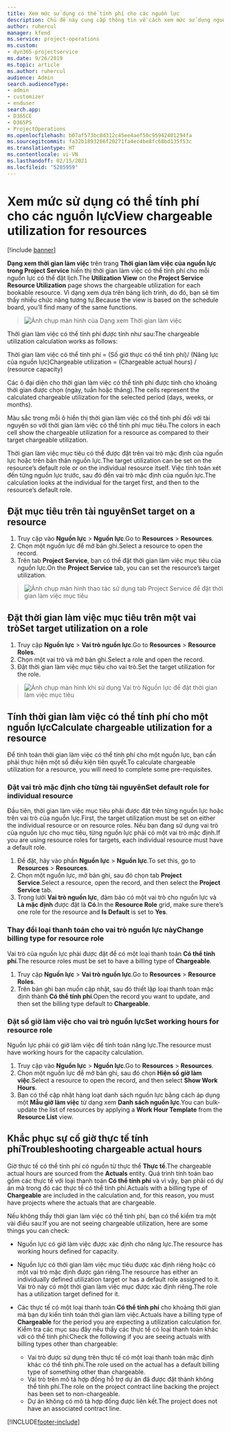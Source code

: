 ```yaml
---
title: Xem mức sử dụng có thể tính phí cho các nguồn lực
description: Chủ đề này cung cấp thông tin về cách xem mức sử dụng nguồn lực.
author: ruhercul
manager: kfend
ms.service: project-operations
ms.custom:
- dyn365-projectservice
ms.date: 9/26/2019
ms.topic: article
ms.author: ruhercul
audience: Admin
search.audienceType:
- admin
- customizer
- enduser
search.app:
- D365CE
- D365PS
- ProjectOperations
ms.openlocfilehash: b07af573bc8d312c45ee4aef50c95942401294fa
ms.sourcegitcommit: fa32b1893286f20271fa4ec4be8fc68bd135f53c
ms.translationtype: HT
ms.contentlocale: vi-VN
ms.lasthandoff: 02/15/2021
ms.locfileid: "5285959"
---
```

# <a name="view-chargeable-utilization-for-resources"></a><span data-ttu-id="f7829-103">Xem mức sử dụng có thể tính phí cho các nguồn lực</span><span class="sxs-lookup"><span data-stu-id="f7829-103">View chargeable utilization for resources</span></span>

[!include [banner](../includes/psa-now-project-operations.md)]
 
<span data-ttu-id="f7829-104">**Dạng xem thời gian làm việc** trên trang **Thời gian làm việc của nguồn lực trong Project Service** hiển thị thời gian làm việc có thể tính phí cho mỗi nguồn lực có thể đặt lịch.</span><span class="sxs-lookup"><span data-stu-id="f7829-104">The **Utilization View** on the **Project Service Resource Utilization** page shows the chargeable utilization for each bookable resource.</span></span> <span data-ttu-id="f7829-105">Vì dạng xem dựa trên bảng lịch trình, do đó, bạn sẽ tìm thấy nhiều chức năng tương tự.</span><span class="sxs-lookup"><span data-stu-id="f7829-105">Because the view is based on the schedule board, you’ll find many of the same functions.</span></span>

> ![Ảnh chụp màn hình của Dạng xem Thời gian làm việc](media/FAQ-utilization-1.png)
 

<span data-ttu-id="f7829-107">Thời gian làm việc có thể tính phí được tính như sau:</span><span class="sxs-lookup"><span data-stu-id="f7829-107">The chargeable utilization calculation works as follows:</span></span>

   <span data-ttu-id="f7829-108">Thời gian làm việc có thể tính phí = (Số giờ thực có thể tính phí)/ (Năng lực của nguồn lực)</span><span class="sxs-lookup"><span data-stu-id="f7829-108">Chargeable utilization = (Chargeable actual hours) / (resource capacity)</span></span>

<span data-ttu-id="f7829-109">Các ô đại diện cho thời gian làm việc có thể tính phí được tính cho khoảng thời gian được chọn (ngày, tuần hoặc tháng).</span><span class="sxs-lookup"><span data-stu-id="f7829-109">The cells represent the calculated chargeable utilization for the selected period (days, weeks, or months).</span></span>

<span data-ttu-id="f7829-110">Màu sắc trong mỗi ô hiển thị thời gian làm việc có thể tính phí đối với tài nguyên so với thời gian làm việc có thể tính phí mục tiêu.</span><span class="sxs-lookup"><span data-stu-id="f7829-110">The colors in each cell show the chargeable utilization for a resource as compared to their target chargeable utilization.</span></span> 

<span data-ttu-id="f7829-111">Thời gian làm việc mục tiêu có thể được đặt trên vai trò mặc định của nguồn lực hoặc trên bản thân nguồn lực.</span><span class="sxs-lookup"><span data-stu-id="f7829-111">The target utilization can be set on the resource’s default role or on the individual resource itself.</span></span> <span data-ttu-id="f7829-112">Việc tính toán xét đến từng nguồn lực trước, sau đó đến vai trò mặc định của nguồn lực.</span><span class="sxs-lookup"><span data-stu-id="f7829-112">The calculation looks at the individual for the target first, and then to the resource’s default role.</span></span>

## <a name="set-target-on-a-resource"></a><span data-ttu-id="f7829-113">Đặt mục tiêu trên tài nguyên</span><span class="sxs-lookup"><span data-stu-id="f7829-113">Set target on a resource</span></span>

1. <span data-ttu-id="f7829-114">Truy cập vào **Nguồn lực** \> **Nguồn lực**.</span><span class="sxs-lookup"><span data-stu-id="f7829-114">Go to **Resources** \> **Resources**.</span></span> 
2. <span data-ttu-id="f7829-115">Chọn một nguồn lực để mở bản ghi.</span><span class="sxs-lookup"><span data-stu-id="f7829-115">Select a resource to open the record.</span></span> 
3. <span data-ttu-id="f7829-116">Trên tab **Project Service**, bạn có thể đặt thời gian làm việc mục tiêu của nguồn lực.</span><span class="sxs-lookup"><span data-stu-id="f7829-116">On the **Project Service** tab, you can set the resource’s target utilization.</span></span>

> ![Ảnh chụp màn hình thao tác sử dụng tab Project Service để đặt thời gian làm việc mục tiêu](media/FAQ-utilization-2.png)
 
## <a name="set-target-utilization-on-a-role"></a><span data-ttu-id="f7829-118">Đặt thời gian làm việc mục tiêu trên một vai trò</span><span class="sxs-lookup"><span data-stu-id="f7829-118">Set target utilization on a role</span></span>

1. <span data-ttu-id="f7829-119">Truy cập **Nguồn lực** \> **Vai trò nguồn lực**.</span><span class="sxs-lookup"><span data-stu-id="f7829-119">Go to **Resources** \> **Resource Roles**.</span></span> 
2. <span data-ttu-id="f7829-120">Chọn một vai trò và mở bản ghi.</span><span class="sxs-lookup"><span data-stu-id="f7829-120">Select a role and open the record.</span></span> 
3. <span data-ttu-id="f7829-121">Đặt thời gian làm việc mục tiêu cho vai trò.</span><span class="sxs-lookup"><span data-stu-id="f7829-121">Set the target utilization for the role.</span></span>

> ![Ảnh chụp màn hình khi sử dụng Vai trò Nguồn lực để đặt thời gian làm việc mục tiêu](media/FAQ-utilization-3.png)
 
## <a name="calculate-chargeable-utilization-for-a-resource"></a><span data-ttu-id="f7829-123">Tính thời gian làm việc có thể tính phí cho một nguồn lực</span><span class="sxs-lookup"><span data-stu-id="f7829-123">Calculate chargeable utilization for a resource</span></span>

<span data-ttu-id="f7829-124">Để tính toán thời gian làm việc có thể tính phí cho một nguồn lực, bạn cần phải thực hiện một số điều kiện tiên quyết.</span><span class="sxs-lookup"><span data-stu-id="f7829-124">To calculate chargeable utilization for a resource, you will need to complete some pre-requisites.</span></span> 

### <a name="set-default-role-for-individual-resource"></a><span data-ttu-id="f7829-125">Đặt vai trò mặc định cho từng tài nguyên</span><span class="sxs-lookup"><span data-stu-id="f7829-125">Set default role for individual resource</span></span>

<span data-ttu-id="f7829-126">Đầu tiên, thời gian làm việc mục tiêu phải được đặt trên từng nguồn lực hoặc trên vai trò của nguồn lực.</span><span class="sxs-lookup"><span data-stu-id="f7829-126">First, the target utilization must be set on either the individual resource or on resource roles.</span></span> <span data-ttu-id="f7829-127">Nếu bạn đang sử dụng vai trò của nguồn lực cho mục tiêu, từng nguồn lực phải có một vai trò mặc định.</span><span class="sxs-lookup"><span data-stu-id="f7829-127">If you are using resource roles for targets, each individual resource must have a default role.</span></span> 

1. <span data-ttu-id="f7829-128">Để đặt, hãy vào phần **Nguồn lực** \> **Nguồn lực**.</span><span class="sxs-lookup"><span data-stu-id="f7829-128">To set this, go to **Resources** \> **Resources**.</span></span> 
2. <span data-ttu-id="f7829-129">Chọn một nguồn lực, mở bản ghi, sau đó chọn tab **Project Service**.</span><span class="sxs-lookup"><span data-stu-id="f7829-129">Select a resource, open the record, and then select the **Project Service** tab.</span></span> 
3. <span data-ttu-id="f7829-130">Trong lưới **Vai trò nguồn lực**, đảm bảo có một vai trò cho nguồn lực và **Là mặc định** được đặt là **Có**.</span><span class="sxs-lookup"><span data-stu-id="f7829-130">In the **Resource Role** grid, make sure there’s one role for the resource and **Is Default** is set to **Yes**.</span></span>
 
### <a name="change-billing-type-for-resource-role"></a><span data-ttu-id="f7829-131">Thay đổi loại thanh toán cho vai trò nguồn lực này</span><span class="sxs-lookup"><span data-stu-id="f7829-131">Change billing type for resource role</span></span>

<span data-ttu-id="f7829-132">Vai trò của nguồn lực phải được đặt để có một loại thanh toán **Có thể tính phí**.</span><span class="sxs-lookup"><span data-stu-id="f7829-132">The resource roles must be set to have a billing type of **Chargeable**.</span></span> 

1. <span data-ttu-id="f7829-133">Truy cập **Nguồn lực** \> **Vai trò nguồn lực**.</span><span class="sxs-lookup"><span data-stu-id="f7829-133">Go to **Resources** \> **Resource Roles**.</span></span> 
2. <span data-ttu-id="f7829-134">Trên bản ghi bạn muốn cập nhật, sau đó thiết lập loại thanh toán mặc định thành **Có thể tính phí**.</span><span class="sxs-lookup"><span data-stu-id="f7829-134">Open the record you want to update, and then set the billing type default to **Chargeable**.</span></span>

### <a name="set-working-hours-for-resource-role"></a><span data-ttu-id="f7829-135">Đặt số giờ làm việc cho vai trò nguồn lực</span><span class="sxs-lookup"><span data-stu-id="f7829-135">Set working hours for resource role</span></span>
 
<span data-ttu-id="f7829-136">Nguồn lực phải có giờ làm việc để tính toán năng lực.</span><span class="sxs-lookup"><span data-stu-id="f7829-136">The resource must have working hours for the capacity calculation.</span></span> 

1. <span data-ttu-id="f7829-137">Truy cập vào **Nguồn lực** \> **Nguồn lực**.</span><span class="sxs-lookup"><span data-stu-id="f7829-137">Go to **Resources** \> **Resources**.</span></span> 
2. <span data-ttu-id="f7829-138">Chọn một nguồn lực để mở bản ghi, sau đó chọn **Hiện số giờ làm việc**.</span><span class="sxs-lookup"><span data-stu-id="f7829-138">Select a resource to open the record, and then select **Show Work Hours**.</span></span> 
3. <span data-ttu-id="f7829-139">Bạn có thể cập nhật hàng loạt danh sách nguồn lực bằng cách áp dụng một **Mẫu giờ làm việc** từ dạng xem **Danh sách nguồn lực**.</span><span class="sxs-lookup"><span data-stu-id="f7829-139">You can bulk-update the list of resources by applying a **Work Hour Template** from the **Resource List** view.</span></span>

## <a name="troubleshooting-chargeable-actual-hours"></a><span data-ttu-id="f7829-140">Khắc phục sự cố giờ thực tế tính phí</span><span class="sxs-lookup"><span data-stu-id="f7829-140">Troubleshooting chargeable actual hours</span></span>

<span data-ttu-id="f7829-141">Giờ thực tế có thể tính phí có nguồn từ thực thể **Thực tế**.</span><span class="sxs-lookup"><span data-stu-id="f7829-141">The chargeable actual hours are sourced from the **Actuals** entity.</span></span> <span data-ttu-id="f7829-142">Quá trình tính toán bao gồm các thực tế với loại thanh toán **Có thể tính phí** và vì vậy, bạn phải có dự án mà trong đó các thực tế có thể tính phí.</span><span class="sxs-lookup"><span data-stu-id="f7829-142">Actuals with a billing type of **Chargeable** are included in the calculation and, for this reason, you must have projects where the actuals that are chargeable.</span></span>

<span data-ttu-id="f7829-143">Nếu không thấy thời gian làm việc có thể tính phí, bạn có thể kiểm tra một vài điều sau:</span><span class="sxs-lookup"><span data-stu-id="f7829-143">If you are not seeing chargeable utilization, here are some things you can check:</span></span>

- <span data-ttu-id="f7829-144">Nguồn lực có giờ làm việc được xác định cho năng lực.</span><span class="sxs-lookup"><span data-stu-id="f7829-144">The resource has working hours defined for capacity.</span></span>
- <span data-ttu-id="f7829-145">Nguồn lực có thời gian làm việc mục tiêu được xác định riêng hoặc có một vai trò mặc định được gán riêng.</span><span class="sxs-lookup"><span data-stu-id="f7829-145">The resource has either an individually defined utilization target or has a default role assigned to it.</span></span> <span data-ttu-id="f7829-146">Vai trò này có một thời gian làm việc mục được xác định riêng.</span><span class="sxs-lookup"><span data-stu-id="f7829-146">The role has a utilization target defined for it.</span></span>
- <span data-ttu-id="f7829-147">Các thực tế có một loại thanh toán **Có thể tính phí** cho khoảng thời gian mà bạn dự kiến tính toán thời gian làm việc.</span><span class="sxs-lookup"><span data-stu-id="f7829-147">Actuals have a billing type of **Chargeable** for the period you are expecting a utilization calculation for.</span></span> <span data-ttu-id="f7829-148">Kiểm tra các mục sau đây nếu thấy các thực tế có loại thanh toán khác với có thể tính phí:</span><span class="sxs-lookup"><span data-stu-id="f7829-148">Check the following if you are seeing actuals with billing types other than chargeable:</span></span>

  - <span data-ttu-id="f7829-149">Vai trò được sử dụng trên thực tế có một loại thanh toán mặc định khác có thể tính phí.</span><span class="sxs-lookup"><span data-stu-id="f7829-149">The role used on the actual has a default billing type of something other than chargeable.</span></span>
  - <span data-ttu-id="f7829-150">Vai trò trên mô tả hợp đồng hỗ trợ dự án đã được đặt thành không thể tính phí.</span><span class="sxs-lookup"><span data-stu-id="f7829-150">The role on the project contract line backing the project has been set to non-chargeable.</span></span>
  - <span data-ttu-id="f7829-151">Dự án không có mô tả hợp đồng được liên kết.</span><span class="sxs-lookup"><span data-stu-id="f7829-151">The project does not have an associated contract line.</span></span>



[!INCLUDE[footer-include](../includes/footer-banner.md)]